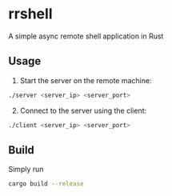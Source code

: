 # rrshell

A simple async remote shell application in Rust

## Usage

1. Start the server on the remote machine:

```sh
./server <server_ip> <server_port>
```

2. Connect to the server using the client:

```sh
./client <server_ip> <server_port>
```

## Build

Simply run

```sh
cargo build --release
```
